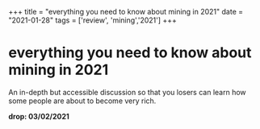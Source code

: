 +++
title = "everything you need to know about mining in 2021"
date = "2021-01-28"
tags = ['review', 'mining','2021']
+++



# everything you need to know about mining in 2021

An in-depth but accessible discussion so that you losers can learn how some people are about to become very rich.

**drop: 03/02/2021**